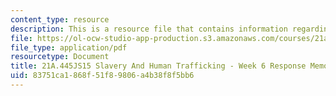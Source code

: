 ```yaml
---
content_type: resource
description: This is a resource file that contains information regarding week 6 memo.
file: https://ol-ocw-studio-app-production.s3.amazonaws.com/courses/21a-445j-slavery-and-human-trafficking-in-the-21st-century-spring-2015/83751ca1868f51f89806a4b38f8f5bb6_MIT21A_445JS15_Week6memo.pdf
file_type: application/pdf
resourcetype: Document
title: 21A.445JS15 Slavery And Human Trafficking - Week 6 Response Memo
uid: 83751ca1-868f-51f8-9806-a4b38f8f5bb6
---
```

